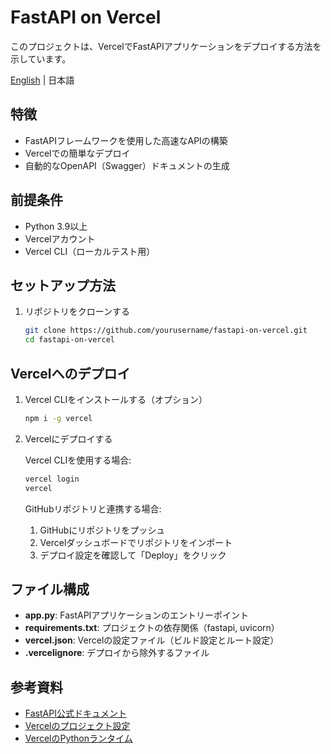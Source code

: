 # FastAPI on Vercel

このプロジェクトは、VercelでFastAPIアプリケーションをデプロイする方法を示しています。

[English](README.md) | 日本語

## 特徴

- FastAPIフレームワークを使用した高速なAPIの構築
- Vercelでの簡単なデプロイ
- 自動的なOpenAPI（Swagger）ドキュメントの生成

## 前提条件

- Python 3.9以上
- Vercelアカウント
- Vercel CLI（ローカルテスト用）

## セットアップ方法

1. リポジトリをクローンする

    ```bash
    git clone https://github.com/yourusername/fastapi-on-vercel.git
    cd fastapi-on-vercel
    ```

## Vercelへのデプロイ

1. Vercel CLIをインストールする（オプション）

    ```bash
    npm i -g vercel
    ```

2. Vercelにデプロイする

    Vercel CLIを使用する場合:
    ```bash
    vercel login
    vercel
    ```

    GitHubリポジトリと連携する場合:
    1. GitHubにリポジトリをプッシュ
    2. Vercelダッシュボードでリポジトリをインポート
    3. デプロイ設定を確認して「Deploy」をクリック

## ファイル構成

- **app.py**: FastAPIアプリケーションのエントリーポイント
- **requirements.txt**: プロジェクトの依存関係（fastapi, uvicorn）
- **vercel.json**: Vercelの設定ファイル（ビルド設定とルート設定）
- **.vercelignore**: デプロイから除外するファイル

## 参考資料

- [FastAPI公式ドキュメント](https://fastapi.tiangolo.com/)
- [Vercelのプロジェクト設定](https://vercel.com/docs/project-configuration)
- [VercelのPythonランタイム](https://vercel.com/docs/functions/serverless-functions/runtimes/python) 